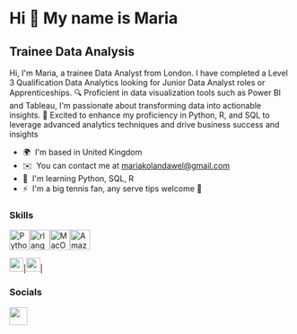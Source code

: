 Hi 👋 My name is Maria
=================================

Trainee Data Analysis
---------------------

Hi, I'm Maria, a trainee Data Analyst from London. I have completed a Level 3 Qualification Data Analytics looking for Junior Data Analyst roles or Apprenticeships. 🔍 Proficient in data visualization tools such as Power BI and Tableau, I'm passionate about transforming data into actionable insights. 🚀 Excited to enhance my proficiency in Python, R, and SQL to leverage advanced analytics techniques and drive business success and insights

* 🌍  I'm based in United Kingdom
* ✉️  You can contact me at [mariakolandawel@gmail.com](mailto:mariakolandawel@gmail.com)
* 🧠  I'm learning Python, SQL, R
* ⚡  I'm a big tennis fan, any serve tips welcome 🎾

### Skills


<p align="left">
<a href="https://www.python.org/" target="_blank" rel="noreferrer"><img src="https://raw.githubusercontent.com/danielcranney/readme-generator/main/public/icons/skills/python-colored.svg" width="36" height="36" alt="Python" /></a><a href="https://www.r-project.org/" target="_blank" rel="noreferrer"><img src="https://raw.githubusercontent.com/danielcranney/readme-generator/main/public/icons/skills/rlang-colored.svg" width="36" height="36" alt="rlang" /></a><a href="https://apple.com" target="_blank" rel="noreferrer"><img src="https://raw.githubusercontent.com/danielcranney/readme-generator/main/public/icons/skills/macos-colored.svg" width="36" height="36" alt="MacOS" /></a><a href="https://aws.amazon.com" target="_blank" rel="noreferrer"><img src="https://raw.githubusercontent.com/danielcranney/readme-generator/main/public/icons/skills/aws-colored.svg" width="36" height="36" alt="Amazon Web Services" /></a>
</p>
<a href="PNG/Desktop.png"><img src="PNG/Desktop.png" height="25"/></a>|<a href="SVG/Desktop.svg"><img src="SVG/Desktop.svg" height="25"/></a>|


### Socials

<p align="left"> <a href="https://www.linkedin.com/in/mariakolandawel/" target="_blank" rel="noreferrer"> <picture> <source media="(prefers-color-scheme: dark)" srcset="https://raw.githubusercontent.com/danielcranney/readme-generator/main/public/icons/socials/linkedin-dark.svg" /> <source media="(prefers-color-scheme: light)" srcset="https://raw.githubusercontent.com/danielcranney/readme-generator/main/public/icons/socials/linkedin.svg" /> <img src="https://raw.githubusercontent.com/danielcranney/readme-generator/main/public/icons/socials/linkedin.svg" width="32" height="32" /> </picture> </a></p>
